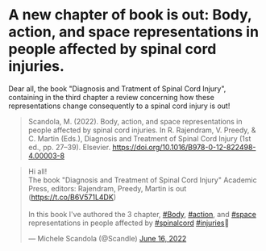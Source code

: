 # A new chapter of book is out: Body, action, and space representations in people affected by spinal cord injuries.


Dear all, the book "Diagnosis and Tratment of Spinal Cord Injury", containing 
in the third chapter a review concerning how these representations change
consequently to a spinal cord injury is out!


> Scandola, M. (2022). Body, action, and space representations in people affected by spinal cord injuries. In R. Rajendram, V. Preedy, & C. Martin (Eds.), Diagnosis and Treatment of Spinal Cord Injury (1st ed., pp. 27–39). Elsevier. https://doi.org/10.1016/B978-0-12-822498-4.00003-8

<!--more-->

<blockquote class="twitter-tweet"><p lang="en" dir="ltr">Hi all!<br>The book &quot;Diagnosis and Treatment of Spinal Cord Injury&quot; Academic Press, editors: Rajendram, Preedy, Martin is out (<a href="https://t.co/B6V571L4DK">https://t.co/B6V571L4DK</a>)<br><br>In this book I&#39;ve authored the 3 chapter, <a href="https://twitter.com/hashtag/Body?src=hash&amp;ref_src=twsrc%5Etfw">#Body</a>, <a href="https://twitter.com/hashtag/action?src=hash&amp;ref_src=twsrc%5Etfw">#action</a>, and <a href="https://twitter.com/hashtag/space?src=hash&amp;ref_src=twsrc%5Etfw">#space</a> representations in people affected by <a href="https://twitter.com/hashtag/spinalcord?src=hash&amp;ref_src=twsrc%5Etfw">#spinalcord</a> <a href="https://twitter.com/hashtag/injuries?src=hash&amp;ref_src=twsrc%5Etfw">#injuries</a>🧐</p>&mdash; Michele Scandola (@Scandle) <a href="https://twitter.com/Scandle/status/1537406036868489216?ref_src=twsrc%5Etfw">June 16, 2022</a></blockquote> <script async src="https://platform.twitter.com/widgets.js" charset="utf-8"></script> 

